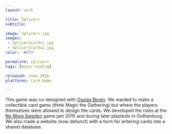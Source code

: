 ```yaml
---
layout: work

title: Splicers
subtitle:

image: Splicers.jpg
images:
 - SplicersCards1.jpg
 - SplicersCards2.jpg
color: '#CF3'

permalink: splicers
tags: [major-analog]

released: June 2016
platforms: Card Game

---
```


This game was co-designed with [Ossian
Borén](http://ossianboren.com). We wanted to make a collectible card
game (think Magic the Gathering) but where the players themselves were
allowed to design the cards. We developed the rules at the [No More
Sweden](/no-more-sweden) game jam 2015 and during later playtests in
Gothenburg. We also made a website (now defunct) with a form for entering cards into a shared database.
